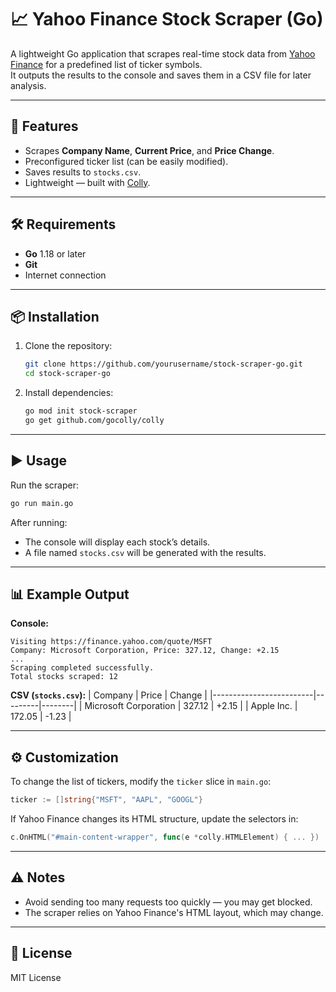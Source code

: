 # 📈 Yahoo Finance Stock Scraper (Go)

A lightweight Go application that scrapes real-time stock data from [Yahoo Finance](https://finance.yahoo.com/) for a predefined list of ticker symbols.  
It outputs the results to the console and saves them in a CSV file for later analysis.

---

## 🚀 Features
- Scrapes **Company Name**, **Current Price**, and **Price Change**.
- Preconfigured ticker list (can be easily modified).
- Saves results to `stocks.csv`.
- Lightweight — built with [Colly](https://github.com/gocolly/colly).

---

## 🛠 Requirements
- **Go** 1.18 or later
- **Git**
- Internet connection

---

## 📦 Installation
1. Clone the repository:
   ```bash
   git clone https://github.com/yourusername/stock-scraper-go.git
   cd stock-scraper-go
   ```

2. Install dependencies:
   ```bash
   go mod init stock-scraper
   go get github.com/gocolly/colly
   ```

---

## ▶ Usage
Run the scraper:
```bash
go run main.go
```

After running:
- The console will display each stock’s details.
- A file named `stocks.csv` will be generated with the results.

---

## 📊 Example Output

**Console:**
```
Visiting https://finance.yahoo.com/quote/MSFT
Company: Microsoft Corporation, Price: 327.12, Change: +2.15
...
Scraping completed successfully.
Total stocks scraped: 12
```

**CSV (`stocks.csv`):**
| Company                 | Price   | Change |
|-------------------------|---------|--------|
| Microsoft Corporation   | 327.12  | +2.15  |
| Apple Inc.              | 172.05  | -1.23  |

---

## ⚙ Customization
To change the list of tickers, modify the `ticker` slice in `main.go`:
```go
ticker := []string{"MSFT", "AAPL", "GOOGL"}
```

If Yahoo Finance changes its HTML structure, update the selectors in:
```go
c.OnHTML("#main-content-wrapper", func(e *colly.HTMLElement) { ... })
```

---

## ⚠ Notes
- Avoid sending too many requests too quickly — you may get blocked.
- The scraper relies on Yahoo Finance's HTML layout, which may change.

---

## 📄 License
MIT License
